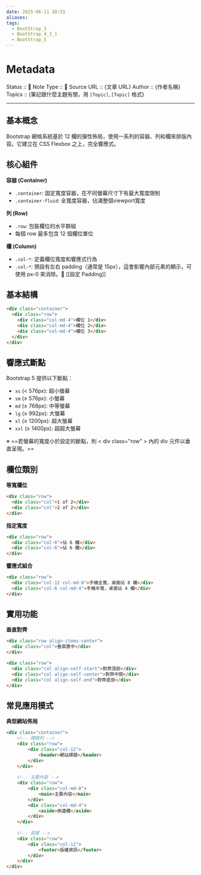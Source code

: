 ```yaml
---
date: 2025-06-11 10:53
aliases: 
tags:
  - BootStrap_3
  - BootStrap_4_3_1
  - BootStrap_5
---
```

# Metadata
Status :: 🌱
Note Type :: 📰
Source URL :: {文章 URL}
Author :: {作者名稱}
Topics :: {筆記跟什麼主題有關，用 `[Topic],[Topic]` 格式}

---
## 基本概念

Bootstrap 網格系統基於 12 欄的彈性佈局，使用一系列的容器、列和欄來排版內容。它建立在 CSS Flexbox 之上，完全響應式。

## 核心組件

**容器 (Container)**

- `.container`: 固定寬度容器，在不同螢幕尺寸下有最大寬度限制
- `.container-fluid`: 全寬度容器，佔滿整個viewport寬度

**列 (Row)**

- `.row`: 包裝欄位的水平群組
- 每個 row 最多包含 12 個欄位單位

**欄 (Column)**

- `.col-*`: 定義欄位寬度和響應式行為
- `.col-*`: 預設有左右 padding（通常是 15px），這會影響內部元素的顯示，可使用 px-0 來消除。📑 [[設定 Padding]]

## 基本結構

```html
<div class="container">
  <div class="row">
    <div class="col-md-4">欄位 1</div>
    <div class="col-md-4">欄位 2</div>
    <div class="col-md-4">欄位 3</div>
  </div>
</div>
```

## 響應式斷點

Bootstrap 5 提供以下斷點：

- `xs` (< 576px): 超小螢幕
- `sm` (≥ 576px): 小螢幕
- `md` (≥ 768px): 中等螢幕
- `lg` (≥ 992px): 大螢幕
- `xl` (≥ 1200px): 超大螢幕
- `xxl` (≥ 1400px): 超超大螢幕

※ ==若螢幕的寬度小於設定的斷點，則 < div class="row" > 內的 div 元件以垂直呈現。==

## 欄位類別

**等寬欄位**

```html
<div class="row">
  <div class="col">1 of 2</div>
  <div class="col">2 of 2</div>
</div>
```

**指定寬度**

```html
<div class="row">
  <div class="col-6">佔 6 欄</div>
  <div class="col-6">佔 6 欄</div>
</div>
```

**響應式組合**

```html
<div class="row">
  <div class="col-12 col-md-8">手機全寬，桌面佔 8 欄</div>
  <div class="col-6 col-md-4">手機半寬，桌面佔 4 欄</div>
</div>
```

## 實用功能

**垂直對齊**

```html
<div class="row align-items-center">
  <div class="col">垂直置中</div>
</div>

<div class="row">
  <div class="col align-self-start">對齊頂部</div>
  <div class="col align-self-center">對齊中間</div>
  <div class="col align-self-end">對齊底部</div>
</div>
```

## 常見應用模式

**典型網站佈局**

```html
<div class="container">
    <!-- 標題列 -->
    <div class="row">
        <div class="col-12">
            <header>網站標題</header>
        </div>
    </div>
    
    <!-- 主要內容 -->
    <div class="row">
        <div class="col-md-8">
            <main>主要內容</main>
        </div>
        <div class="col-md-4">
            <aside>側邊欄</aside>
        </div>
    </div>
    
    <!-- 頁尾 -->
    <div class="row">
        <div class="col-12">
            <footer>版權資訊</footer>
        </div>
    </div>
</div>
```
